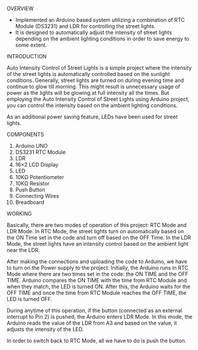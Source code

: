 OVERVIEW
- Implemented an Arduino based system utilizing a combination of RTC Module (DS3231) and LDR for controlling the street lights.
- It is designed to automatically adjust the intensity of street lights depending on the ambient lighting conditions in order to save energy to some extent.


INTRODUCTION

Auto Intensity Control of Street Lights is a simple project where the intensity of the street lights is automatically controlled based on the sunlight conditions. 
Generally, street lights are turned on during evening time and continue to glow till morning. This might result is unnecessary usage of power as the lights will be 
glowing at full intensity all the times. But employing the Auto Intensity Control of Street Lights using Arduino project, you can control the intensity based on 
the ambient lighting conditions.

As an additional power saving feature, LEDs have been used for street lights.


COMPONENTS

1) Arduino UNO
2) DS3231 RTC Module
3) LDR
4) 16×2 LCD Display
5) LED
6)  10KΩ Potentiometer
7)  10KΩ Resistor
8)  Push Button
9)  Connecting Wires
10) Breadboard


WORKING

Basically, there are two modes of operation of this project: RTC Mode and LDR Mode. 
In RTC Mode, the street lights turn on automatically based on the ON Time set in the code and turn off based on the OFF Time. 
In the LDR Mode, the street lights have an intensity control based on the ambient light near the LDR.

After making the connections and uploading the code to Arduino, we have to turn on the Power supply to the project. 
Initially, the Arduino runs in RTC Mode where there are two times set in the code: the ON TIME and the OFF TIME. Arduino compares the ON TIME with the time from
RTC Module and when they match, the LED is turned ON. After this, the Arduino waits for the OFF TIME and once the time from RTC Module reaches the OFF TIME, the
LED is turned OFF. 

During anytime of this operation, if the button (connected as an external interrupt to Pin 2) is pushed, the Arduino enters LDR Mode. In this mode, the Arduino
reads the value of the LDR from A3 and based on the value, it adjusts the intensity of the LED. 

In order to switch back to RTC Mode, all we have to do is push the button.
